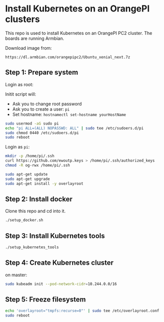 # Install Kubernetes on an OrangePI clusters

This repo is used to install Kubernetes on an OrangePI PC2 cluster.
The boards are running Armbian.

Download image from:

```plain
https://dl.armbian.com/orangepipc2/Ubuntu_xenial_next.7z
```

## Step 1: Prepare system

Login as root:

Initit script will:

- Ask you to change root password
- Ask you to create a user: `pi`
- Set hostname: `hostnamectl set-hostname yourHostName`

```bash
sudo usermod -aG sudo pi
echo "pi ALL=(ALL) NOPASSWD: ALL" | sudo tee /etc/sudoers.d/pi
sudo chmod 0440 /etc/sudoers.d/pi
sudo reboot
```

Login as `pi`:

```bash
mkdir -p /home/pi/.ssh
curl https://github.com/ewoutp.keys > /home/pi/.ssh/authorized_keys
chmod -R og-rwx /home/pi/.ssh

sudo apt-get update
sudo apt-get upgrade
sudo apt-get install -y overlayroot
```

## Step 2: Install docker

Clone this repo and cd into it.

```bash
./setup_docker.sh
```

## Step 3: Install Kubernetes tools

```bash
./setup_kubernetes_tools
```

## Step 4: Create Kubernetes cluster

on master:

```bash
sudo kubeadm init --pod-network-cidr=10.244.0.0/16
```

## Step 5: Freeze filesystem

```bash
echo 'overlayroot="tmpfs:recurse=0"' | sudo tee /etc/overlayroot.conf
sudo reboot
```
